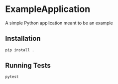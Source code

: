 # ExampleApplication

A simple Python application meant to be an example

## Installation

```sh
pip install .
```

## Running Tests

```sh
pytest
```
